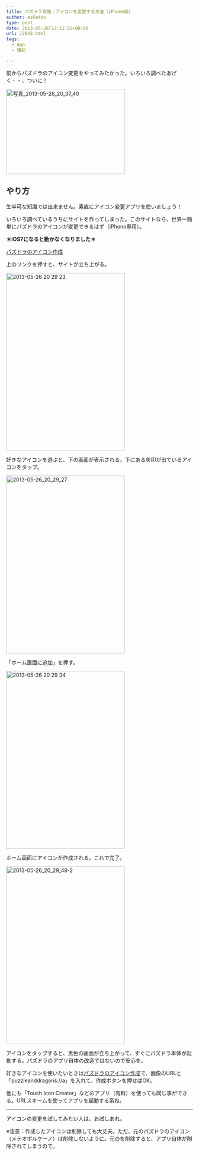 ```yaml
---
title: パズドラ攻略：アイコンを変更する方法（iPhone版）
author: eiKatou
type: post
date: 2013-05-26T12:11:52+00:00
url: /2842.html
tags:
  - App
  - 雑記

---
```

前からパズドラのアイコン変更をやってみたかった。いろいろ調べたあげく・・、ついに！
  
[<img src="http://eikatou.net/blog/wp-content/uploads/2013/05/b2a75cc441a6549c6bb5a1d846407399.jpg" alt="写真_2013-05-26_20_37_40" width="321" height="230" class="alignnone size-full wp-image-2861" srcset="/uploads/2013/05/b2a75cc441a6549c6bb5a1d846407399.jpg 321w, /uploads/2013/05/b2a75cc441a6549c6bb5a1d846407399-300x214.jpg 300w" sizes="(max-width: 321px) 100vw, 321px" />][1]

## やり方

生半可な知識では出来ません。素直にアイコン変更アプリを使いましょう！

いろいろ調べているうちにサイトを作ってしまった。このサイトなら、世界一簡単にパズドラのアイコンが変更できるはず（iPhone専用）。
  
**＊iOS7になると動かなくなりました＊**
  
<a href="http://dl.dropboxusercontent.com/u/7551322/HTML/paz.html" target="_blank">パズドラのアイコン作成</a> 

<!--more-->

上のリンクを押すと、サイトが立ち上がる。
  
[<img src="http://eikatou.net/blog/wp-content/uploads/2013/05/2013-05-26-20-29-23.jpg" alt="2013-05-26 20 29 23" width="320" height="480" class="alignnone size-full wp-image-2845" srcset="/uploads/2013/05/2013-05-26-20-29-23.jpg 320w, /uploads/2013/05/2013-05-26-20-29-23-200x300.jpg 200w" sizes="(max-width: 320px) 100vw, 320px" />][2] 

好きなアイコンを選ぶと、下の画面が表示される。下にある矢印が出ているアイコンをタップ。
  
[<img src="http://eikatou.net/blog/wp-content/uploads/2013/05/2013-05-26_20_29_27.jpg" alt="2013-05-26_20_29_27" width="320" height="480" class="alignnone size-full wp-image-2851" srcset="/uploads/2013/05/2013-05-26_20_29_27.jpg 320w, /uploads/2013/05/2013-05-26_20_29_27-200x300.jpg 200w" sizes="(max-width: 320px) 100vw, 320px" />][3] 

「ホーム画面に追加」を押す。
  
[<img src="http://eikatou.net/blog/wp-content/uploads/2013/05/2013-05-26-20-29-34.jpg" alt="2013-05-26 20 29 34" width="320" height="480" class="alignnone size-full wp-image-2844" srcset="/uploads/2013/05/2013-05-26-20-29-34.jpg 320w, /uploads/2013/05/2013-05-26-20-29-34-200x300.jpg 200w" sizes="(max-width: 320px) 100vw, 320px" />][4]

ホーム画面にアイコンが作成される。これで完了。
  
[<img src="http://eikatou.net/blog/wp-content/uploads/2013/05/2013-05-26_20_29_48-2.jpg" alt="2013-05-26_20_29_48-2" width="320" height="480" class="alignnone size-full wp-image-2848" srcset="/uploads/2013/05/2013-05-26_20_29_48-2.jpg 320w, /uploads/2013/05/2013-05-26_20_29_48-2-200x300.jpg 200w" sizes="(max-width: 320px) 100vw, 320px" />][5]

アイコンをタップすると、黒色の画面が立ち上がって、すぐにパズドラ本体が起動する。パズドラのアプリ自体の改造ではないので安心を。

好きなアイコンを使いたいときは<a href="http://dl.dropboxusercontent.com/u/7551322/HTML/make.html" target="_blank">パズドラのアイコン作成</a>で、画像のURLと「puzzleanddragons://a」を入れて、作成ボタンを押せばOK。

他にも「Touch Icon Creator」などのアプリ（有料）を使っても同じ事ができる。URLスキームを使ってアプリを起動する系ね。

* * *

アイコンの変更を試してみたい人は、お試しあれ。

※注意：作成したアイコンは削除しても大丈夫。ただ、元のパズドラのアイコン（メテオボルケーノ）は削除しないように。元のを削除すると、アプリ自体が削除されてしまうので。

 [1]: http://eikatou.net/blog/wp-content/uploads/2013/05/b2a75cc441a6549c6bb5a1d846407399.jpg
 [2]: http://eikatou.net/blog/wp-content/uploads/2013/05/2013-05-26-20-29-23.jpg
 [3]: http://eikatou.net/blog/wp-content/uploads/2013/05/2013-05-26_20_29_27.jpg
 [4]: http://eikatou.net/blog/wp-content/uploads/2013/05/2013-05-26-20-29-34.jpg
 [5]: http://eikatou.net/blog/wp-content/uploads/2013/05/2013-05-26_20_29_48-2.jpg

